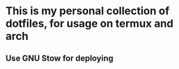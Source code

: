 # This is my personal collection of dotfiles, for usage on termux and arch

## Use GNU Stow for deploying
